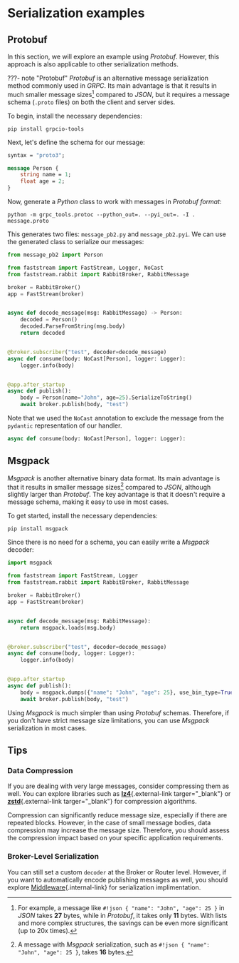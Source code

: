# Serialization examples

## Protobuf

In this section, we will explore an example using *Protobuf*. However, this approach is also applicable to other serialization methods.

???- note "Protobuf"
    *Protobuf* is an alternative message serialization method commonly used in *GRPC*.  Its main advantage is that it results in much smaller message sizes[^1] compared to *JSON*, but it requires a message schema (`.proto` files) on both the client and server sides.

To begin, install the necessary dependencies:

```console
pip install grpcio-tools
```

Next, let's define the schema for our message:

```proto title="message.proto"
syntax = "proto3";

message Person {
    string name = 1;
    float age = 2;
}
```

Now, generate a *Python* class to work with messages in *Protobuf format*:

```console
python -m grpc_tools.protoc --python_out=. --pyi_out=. -I . message.proto
```

This generates two files: `message_pb2.py` and `message_pb2.pyi`. We can use the generated class to serialize our messages:

``` python linenums="1" hl_lines="1 10-13 16 23"
from message_pb2 import Person

from faststream import FastStream, Logger, NoCast
from faststream.rabbit import RabbitBroker, RabbitMessage

broker = RabbitBroker()
app = FastStream(broker)


async def decode_message(msg: RabbitMessage) -> Person:
    decoded = Person()
    decoded.ParseFromString(msg.body)
    return decoded


@broker.subscriber("test", decoder=decode_message)
async def consume(body: NoCast[Person], logger: Logger):
    logger.info(body)


@app.after_startup
async def publish():
    body = Person(name="John", age=25).SerializeToString()
    await broker.publish(body, "test")
```

Note that we used the `NoCast` annotation to exclude the message from the `pydantic` representation of our handler.

``` python
async def consume(body: NoCast[Person], logger: Logger):
```

## Msgpack

*Msgpack* is another alternative binary data format. Its main advantage is that it results in smaller message sizes[^2] compared to *JSON*, although slightly larger than *Protobuf*. The key advantage is that it doesn't require a message schema, making it easy to use in most cases.

To get started, install the necessary dependencies:

```console
pip install msgpack
```

Since there is no need for a schema, you can easily write a *Msgpack* decoder:

``` python linenums="1" hl_lines="1 10-11 14 21"
import msgpack

from faststream import FastStream, Logger
from faststream.rabbit import RabbitBroker, RabbitMessage

broker = RabbitBroker()
app = FastStream(broker)


async def decode_message(msg: RabbitMessage):
    return msgpack.loads(msg.body)


@broker.subscriber("test", decoder=decode_message)
async def consume(body, logger: Logger):
    logger.info(body)


@app.after_startup
async def publish():
    body = msgpack.dumps({"name": "John", "age": 25}, use_bin_type=True)
    await broker.publish(body, "test")
```

Using *Msgpack* is much simpler than using *Protobuf* schemas. Therefore, if you don't have strict message size limitations, you can use *Msgpack* serialization in most cases.

## Tips

### Data Compression

If you are dealing with very large messages, consider compressing them as well. You can explore libraries such as [**lz4**](https://github.com/python-lz4/python-lz4){.external-link targer="_blank"} or [**zstd**](https://github.com/sergey-dryabzhinsky/python-zstd){.external-link targer="_blank"} for compression algorithms.

Compression can significantly reduce message size, especially if there are repeated blocks. However, in the case of small message bodies, data compression may increase the message size. Therefore, you should assess the compression impact based on your specific application requirements.

### Broker-Level Serialization

You can still set a custom `decoder` at the Broker or Router level. However, if you want to automatically encode publishing messages as well, you should explore [Middleware](../middlewares/index.md){.internal-link} for serialization implimentation.

[^1]:
    For example, a message like `#!json { "name": "John", "age": 25 }` in *JSON* takes **27** bytes, while in *Protobuf*, it takes only **11** bytes. With lists and more complex structures, the savings can be even more significant (up to 20x times).

[^2]:
    A message with *Msgpack* serialization, such as `#!json { "name": "John", "age": 25 }`, takes **16** bytes.
